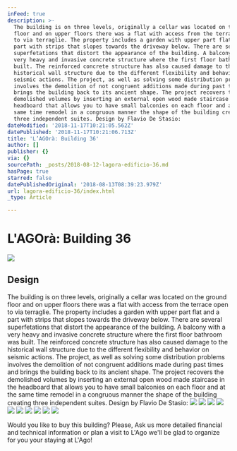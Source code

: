 ```yaml
---
inFeed: true
description: >-
  The building is on three levels, originally a cellar was located on the ground
  floor and on upper floors there was a flat with access from the terrace open
  to via terraglie. The property includes a garden with upper part flat and a
  part with strips that slopes towards the driveway below. There are several
  superfetations that distort the appearance of the building. A balcony with a
  very heavy and invasive concrete structure where the first floor bathroom was
  built. The reinforced concrete structure has also caused damage to the
  historical wall structure due to the different flexibility and behavior on
  seismic actions. The project, as well as solving some distribution problems
  involves the demolition of not congruent additions made during past times and
  brings the building back to its ancient shape. The project recovers the
  demolished volumes by inserting an external open wood made staircase in the
  headboard that allows you to have small balconies on each floor and at the
  same time remodel in a congruous manner the shape of the building creating
  three independent suites. Design by Flavio De Stasio:
dateModified: '2018-11-17T10:21:05.562Z'
datePublished: '2018-11-17T10:21:06.713Z'
title: 'L’AGOrà: Building 36'
author: []
publisher: {}
via: {}
sourcePath: _posts/2018-08-12-lagora-edificio-36.md
hasPage: true
starred: false
datePublishedOriginal: '2018-08-13T08:39:23.979Z'
url: lagora-edificio-36/index.html
_type: Article

---
```

# L'AGOrà: Building 36
![](https://the-grid-user-content.s3-us-west-2.amazonaws.com/af82750e-dc30-41b5-98af-14b86af64594.png)

## Design

The building is on three levels, originally a cellar was located on the ground floor and on upper floors there was a flat with access from the terrace open to via terraglie. The property includes a garden with upper part flat and a part with strips that slopes towards the driveway below. There are several superfetations that distort the appearance of the building. A balcony with a very heavy and invasive concrete structure where the first floor bathroom was built. The reinforced concrete structure has also caused damage to the historical wall structure due to the different flexibility and behavior on seismic actions. The project, as well as solving some distribution problems involves the demolition of not congruent additions made during past times and brings the building back to its ancient shape. The project recovers the demolished volumes by inserting an external open wood made staircase in the headboard that allows you to have small balconies on each floor and at the same time remodel in a congruous manner the shape of the building creating three independent suites. Design by Flavio De Stasio:
![](https://s3-us-west-2.amazonaws.com/the-grid-img/p/82a416b223dc3929a224d7ddd8c2ee83958e67e0.jpg)
![](https://the-grid-user-content.s3-us-west-2.amazonaws.com/fe53e3ec-d42d-45f2-9fd4-3007c60d470f.jpg)
![](https://s3-us-west-2.amazonaws.com/the-grid-img/p/9b7968e1d103022466ea20d0fc25dcb970c45938.jpg)
![](https://the-grid-user-content.s3-us-west-2.amazonaws.com/690a50df-e96e-464a-943f-a74ec251faf8.jpg)
![](https://the-grid-user-content.s3-us-west-2.amazonaws.com/575a2677-af3c-4944-831b-6f6783798771.jpg)
![](https://the-grid-user-content.s3-us-west-2.amazonaws.com/71e07b9d-4729-4056-9643-f748e08a0290.jpg)
![](https://the-grid-user-content.s3-us-west-2.amazonaws.com/04e9baf9-b944-40a2-9247-2d10623e4b8f.jpg)
![](https://the-grid-user-content.s3-us-west-2.amazonaws.com/a185fbe1-25a1-46bc-a033-03d24c4fc639.jpg)
![](https://the-grid-user-content.s3-us-west-2.amazonaws.com/67d79b3d-4805-4e73-80d8-7fa51972b7d6.jpg)
![](https://the-grid-user-content.s3-us-west-2.amazonaws.com/9ae2b9f6-2041-46ed-a970-f21a88adf0b4.jpg)

Would you like to buy this building? Please, Ask us more detailed financial and technical information or plan a visit to L'Ago we'll be glad to organize for you your staying at L'Ago!